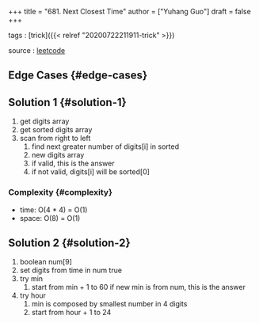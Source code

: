 +++
title = "681. Next Closest Time"
author = ["Yuhang Guo"]
draft = false
+++

tags
: [trick]({{< relref "20200722211911-trick" >}})

source
: [leetcode](https://leetcode.com/problems/next-closest-time/)


## Edge Cases {#edge-cases}


## Solution 1 {#solution-1}

1.  get digits array
2.  get sorted digits array
3.  scan from right to left
    1.  find next greater number of digits[i] in sorted
    2.  new digits array
    3.  if valid, this is the answer
    4.  if not valid, digits[i] will be sorted[0]


### Complexity {#complexity}

-   time: O(4 \* 4) = O(1)
-   space: O(8) = O(1)


## Solution 2 {#solution-2}

1.  boolean num[9]
2.  set digits from time in num true
3.  try min
    1.  start from min + 1 to 60
        if new min is from num, this is the answer
4.  try hour
    1.  min is composed by smallest number in 4 digits
    2.  start from hour + 1 to 24
